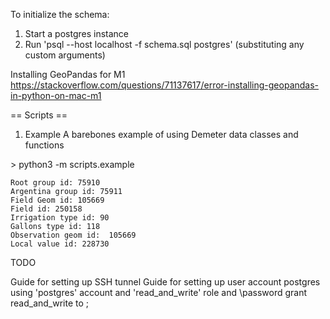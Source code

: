 To initialize the schema:
1) Start a postgres instance
2) Run 'psql --host localhost -f schema.sql postgres' (substituting any custom arguments)


Installing GeoPandas for M1
https://stackoverflow.com/questions/71137617/error-installing-geopandas-in-python-on-mac-m1

== Scripts ==

1) Example
   A barebones example of using Demeter data classes and functions

\> python3 -m scripts.example
```
Root group id: 75910
Argentina group id: 75911
Field Geom id: 105669
Field id: 250158
Irrigation type id: 90
Gallons type id: 118
Observation geom id:  105669
Local value id: 228730
```


TODO

Guide for setting up SSH tunnel
Guide for setting up user account postgres using 'postgres' account and 'read\_and\_write' role and \password <user>
  grant read\_and\_write to <user>;


